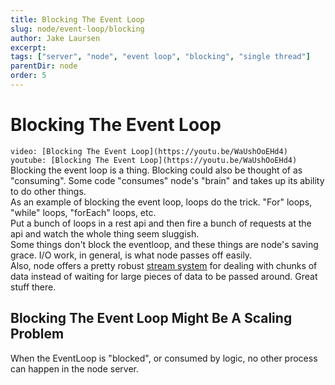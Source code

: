 ```yaml
---
title: Blocking The Event Loop
slug: node/event-loop/blocking
author: Jake Laursen
excerpt: 
tags: ["server", "node", "event loop", "blocking", "single thread"]
parentDir: node
order: 5
---
```


# Blocking The Event Loop
`video: [Blocking The Event Loop](https://youtu.be/WaUshOoEHd4) youtube: [Blocking The Event Loop](https://youtu.be/WaUshOoEHd4)`   
Blocking the event loop is a thing. Blocking could also be thought of as "consuming". Some code "consumes" node's "brain" and takes up its ability to do other things.  
As an example of blocking the event loop, loops do the trick. "For" loops, "while" loops, "forEach" loops, etc.  
Put a bunch of loops in a rest api and then fire a bunch of requests at the api and watch the whole thing seem sluggish.  
Some things don't block the eventloop, and these things are node's saving grace. I/O work, in general, is what node passes off easily.  
Also, node offers a pretty robust [stream system](https://nodejs.org/docs/latest-v16.x/api/stream.html#stream) for dealing with chunks of data instead of waiting for large pieces of data to be passed around. Great stuff there.  

## Blocking The Event Loop Might Be A Scaling Problem
When the EventLoop is "blocked", or consumed by logic, no other process can happen in the node server.  
